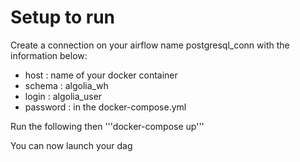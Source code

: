 # Setup to run
Create a connection on your airflow name postgresql_conn with the information below:
- host : name of your docker container
- schema : algolia_wh
- login : algolia_user
- password : in the docker-compose.yml

Run the following then '''docker-compose up'''

You can now launch your dag
